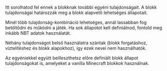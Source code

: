 Itt sorolhatod fel ennek a blokknak további egyéni tulajdonságait. A blokk tulajdonságai határozzák meg a blokk alapvető lehetséges állapotait.

Minél több tulajdonság-kombináció lehetséges, annál lassabban fog betöltődni és működni a játék. Ha sok állapotot kell definiálnod, fontold meg inkább NBT adatok használatát.

Néhány tulajdonságot belső használatra szántak (blokk forgatáshoz, víztelítéshez és blokk alapokhoz), így ezek nevei nem használhatók.

Az egyéniekkel együtt beilleszthetsz előre definiált blokk állapot tulajdonságokat is, amelyeket a vanilla Minecraft blokkok használnak.